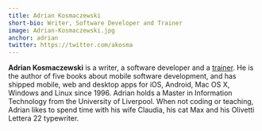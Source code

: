 ```yaml
---
title: Adrian Kosmaczewski
short-bio: Writer, Software Developer and Trainer
image: Adrian-Kosmaczewski.jpg
anchor: adrian
twitter: https://twitter.com/akosma
---
```


<strong>Adrian Kosmaczewski</strong> is a writer, a software developer and a [trainer](https://akosma.training/). He is the author of five books about mobile software development, and has shipped mobile, web and desktop apps for iOS, Android, Mac OS X, Windows and Linux since 1996. Adrian holds a Master in Information Technology from the University of Liverpool. When not coding or teaching, Adrian likes to spend time with his wife Claudia, his cat Max and his Olivetti Lettera 22 typewriter.
